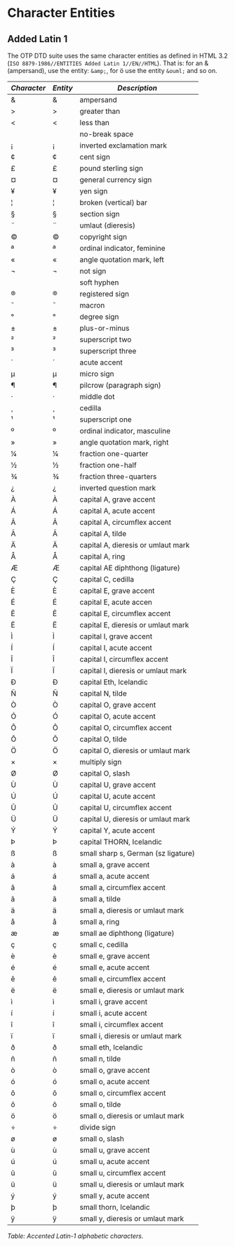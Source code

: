 # Character Entities

## Added Latin 1

The OTP DTD suite uses the same character entities as defined in HTML 3.2 (`ISO 8879-1986//ENTITIES Added Latin 1//EN//HTML`). That is: for an & (ampersand), use the entity: `&amp;`, for ö use the entity `&ouml;` and so on.

| *Character* | *Entity* | *Description* |
|-------------|----------|---------------|
| & | &amp; | ampersand |
| > | &gt; | greater than |
| < | &lt; | less than |
|   | &nbsp; | no-break space |
| ¡ | &iexcl; | inverted exclamation mark |
| ¢ | &cent; | cent sign |
| £ | &pound; | pound sterling sign |
| ¤ | &curren; | general currency sign |
| ¥ | &yen; | yen sign |
| ¦ | &brvbar; | broken (vertical) bar |
| § | &sect; | section sign |
| ¨ | &uml; | umlaut (dieresis) |
| © | &copy; | copyright sign |
| ª | &ordf; | ordinal indicator, feminine |
| « | &laquo; | angle quotation mark, left |
| ¬ | &not; | not sign |
|  | &shy; | soft hyphen |
| ® | &reg; | registered sign |
| ¯ | &macr; | macron |
| ° | &deg; | degree sign |
| ± | &plusmn; | plus-or-minus |
| ² | &sup2; | superscript two |
| ³ | &sup3; | superscript three |
| ´ | &acute; | acute accent |
| µ | &micro; | micro sign |
| ¶ | &para; | pilcrow (paragraph sign) |
| · | &middot; | middle dot |
| ¸ | &cedil; | cedilla |
| ¹ | &sup1; | superscript one |
| º | &ordm; | ordinal indicator, masculine |
| » | &raquo; | angle quotation mark, right |
| ¼ | &frac14; | fraction one-quarter |
| ½ | &frac12; | fraction one-half |
| ¾ | &frac34; | fraction three-quarters |
| ¿ | &iquest; | inverted question mark |
| À | &Agrave; | capital A, grave accent |
| Á | &Aacute; | capital A, acute accent |
| Â | &Acirc; | capital A, circumflex accent |
| Ã | &Atilde; | capital A, tilde |
| Ä | &Auml; | capital A, dieresis or umlaut mark |
| Å | &Aring; | capital A, ring |
| Æ | &AElig; | capital AE diphthong (ligature) |
| Ç | &Ccedil; | capital C, cedilla |
| È | &Egrave; | capital E, grave accent |
| É | &Eacute; | capital E, acute accen |
| Ê | &Ecirc; | capital E, circumflex accent |
| Ë | &Euml; | capital E, dieresis or umlaut mark |
| Ì | &Igrave; | capital I, grave accent |
| Í | &Iacute; | capital I, acute accent |
| Î | &Icirc; | capital I, circumflex accent |
| Ï | &Iuml; | capital I, dieresis or umlaut mark |
| Ð | &ETH; | capital Eth, Icelandic |
| Ñ | &Ntilde; | capital N, tilde |
| Ò | &Ograve; | capital O, grave accent |
| Ó | &Oacute; | capital O, acute accent |
| Ô | &Ocirc; | capital O, circumflex accent |
| Õ | &Otilde; | capital O, tilde |
| Ö | &Ouml; | capital O, dieresis or umlaut mark |
| × | &times; | multiply sign |
| Ø | &Oslash; | capital O, slash |
| Ù | &Ugrave; | capital U, grave accent |
| Ú | &Uacute; | capital U, acute accent |
| Û | &Ucirc; | capital U, circumflex accent |
| Ü | &Uuml; | capital U, dieresis or umlaut mark |
| Ý | &Yacute; | capital Y, acute accent |
| Þ | &THORN; | capital THORN, Icelandic |
| ß | &szlig; | small sharp s, German (sz ligature) |
| à | &agrave; | small a, grave accent |
| á | &aacute; | small a, acute accent |
| â | &acirc; | small a, circumflex accent |
| ã | &atilde; | small a, tilde |
| ä | &auml; | small a, dieresis or umlaut mark |
| å | &aring; | small a, ring |
| æ | &aelig; | small ae diphthong (ligature) |
| ç | &ccedil; | small c, cedilla |
| è | &egrave; | small e, grave accent |
| é | &eacute; | small e, acute accent |
| ê | &ecirc; | small e, circumflex accent |
| ë | &euml; | small e, dieresis or umlaut mark |
| ì | &igrave; | small i, grave accent |
| í | &iacute; | small i, acute accent |
| î | &icirc; | small i, circumflex accent |
| ï | &iuml; | small i, dieresis or umlaut mark |
| ð | &eth; | small eth, Icelandic |
| ñ | &ntilde; | small n, tilde |
| ò | &ograve; | small o, grave accent |
| ó | &oacute; | small o, acute accent |
| ô | &ocirc; | small o, circumflex accent |
| õ | &otilde; | small o, tilde |
| ö | &ouml; | small o, dieresis or umlaut mark |
| ÷ | &divide; | divide sign |
| ø | &oslash; | small o, slash |
| ù | &ugrave; | small u, grave accent |
| ú | &uacute; | small u, acute accent |
| û | &ucirc; | small u, circumflex accent |
| ü | &uuml; | small u, dieresis or umlaut mark |
| ý | &yacute; | small y, acute accent |
| þ | &thorn; | small thorn, Icelandic |
| ÿ | &yuml; | small y, dieresis or umlaut mark |


*Table: Accented Latin-1 alphabetic characters.*
